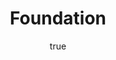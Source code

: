 ---
title: "Foundation"
bookCover: "/assets/book-covers/foundation.jpg"
slug: "foundation"
bookAuthor: "Isaac Asimov"
rating: 10
done: false
tags: []
summary: false
detailedNotes: false
amazonLink: ""
author:
  name: Rico Trebeljahr
  picture: "/assets/blog/profile.jpeg"
---